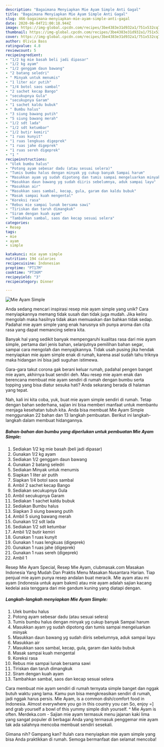 ```yaml
---
description: "Bagaimana Menyiapkan Mie Ayam Simple Anti Gagal"
title: "Bagaimana Menyiapkan Mie Ayam Simple Anti Gagal"
slug: 466-bagaimana-menyiapkan-mie-ayam-simple-anti-gagal
date: 2020-06-04T21:00:18.944Z
image: https://img-global.cpcdn.com/recipes/3be4383e31d932a1/751x532cq70/mie-ayam-simple-foto-resep-utama.jpg
thumbnail: https://img-global.cpcdn.com/recipes/3be4383e31d932a1/751x532cq70/mie-ayam-simple-foto-resep-utama.jpg
cover: https://img-global.cpcdn.com/recipes/3be4383e31d932a1/751x532cq70/mie-ayam-simple-foto-resep-utama.jpg
author: Olivia Bass
ratingvalue: 4.8
reviewcount: 5
recipeingredient:
- "1/2 kg mie basah beli jadi dipasar"
- "1/2 kg ayam"
- "1/2 genggam daun bawang"
- "2 batang seledri"
- " Minyak untuk menumis"
- "1 liter air putih"
- "1/4 botol saos sambal"
- "2 sachet kecap Bango"
- "secukupnya Gula"
- "secukupnya Garam"
- "1 sachet kaldu bubuk"
- " Bumbu halus"
- "3 siung bawang putih"
- "5 siung bawang merah"
- "1/2 sdt lada"
- "1/2 sdt ketumbar"
- "1/2 butir kemiri"
- "1 ruas kunyit"
- "1 ruas lengkuas digeprek"
- "1 ruas jahe digeprek"
- "1 ruas sereh digeprek"
- "1 "
recipeinstructions:
- "Ulek bumbu halus"
- "Potong ayam sebesar dadu (atau sesuai selera)"
- "Tumis bumbu halus dengan minyak yg cukup banyak Sampai harum"
- "Masukkan ayam yg sudah dipotong dan tumis sampai mengeluarkan minyak"
- "Masukkan daun bawang yg sudah diiris sebelumnya, aduk sampai layu"
- "Masukkan air"
- "Masukkan saos sambal, kecap, gula, garam dan kaldu bubuk"
- "Masak sampai kuah mengental"
- "Koreksi rasa"
- "Rebus mie sampai lunak bersama sawi"
- "Tiriskan dan taruh dimangkuk"
- "Siram dengan kuah ayam"
- "Tambahkan sambal, saos dan kecap sesuai selera"
categories:
- Resep
tags:
- mie
- ayam
- simple

katakunci: mie ayam simple 
nutrition: 194 calories
recipecuisine: Indonesian
preptime: "PT17M"
cooktime: "PT36M"
recipeyield: "3"
recipecategory: Dinner

---
```



![Mie Ayam Simple](https://img-global.cpcdn.com/recipes/3be4383e31d932a1/751x532cq70/mie-ayam-simple-foto-resep-utama.jpg)

Anda sedang mencari inspirasi resep mie ayam simple yang unik? Cara menyiapkannya memang tidak susah dan tidak juga mudah. Jika keliru mengolah maka hasilnya tidak akan memuaskan dan bahkan tidak sedap. Padahal mie ayam simple yang enak harusnya sih punya aroma dan cita rasa yang dapat memancing selera kita.

Banyak hal yang sedikit banyak mempengaruhi kualitas rasa dari mie ayam simple, pertama dari jenis bahan, selanjutnya pemilihan bahan segar, sampai cara mengolah dan menyajikannya. Tidak usah pusing jika hendak menyiapkan mie ayam simple enak di rumah, karena asal sudah tahu triknya maka hidangan ini bisa jadi suguhan istimewa.

Gara-gara takut corona gak berani keluar rumah, padahal pengen banget mie ayam, akhirnya buat sendiri deh. Mau resep mie ayam enak dan berencana membuat mie ayam sendiri di rumah dengan bumbu serta topping yang bisa diatur sesuka hati? Anda sekarang berada di halaman yang tepat.


Nah, kali ini kita coba, yuk, buat mie ayam simple sendiri di rumah. Tetap dengan bahan sederhana, sajian ini bisa memberi manfaat untuk membantu menjaga kesehatan tubuh kita. Anda bisa membuat Mie Ayam Simple menggunakan 22 bahan dan 13 langkah pembuatan. Berikut ini langkah-langkah dalam membuat hidangannya.

<!--inarticleads1-->

##### Bahan-bahan dan bumbu yang diperlukan untuk pembuatan Mie Ayam Simple:

1. Sediakan 1/2 kg mie basah (beli jadi dipasar)
1. Gunakan 1/2 kg ayam
1. Sediakan 1/2 genggam daun bawang
1. Gunakan 2 batang seledri
1. Sediakan  Minyak untuk menumis
1. Siapkan 1 liter air putih
1. Siapkan 1/4 botol saos sambal
1. Ambil 2 sachet kecap Bango
1. Sediakan secukupnya Gula
1. Ambil secukupnya Garam
1. Sediakan 1 sachet kaldu bubuk
1. Sediakan  Bumbu halus
1. Siapkan 3 siung bawang putih
1. Ambil 5 siung bawang merah
1. Gunakan 1/2 sdt lada
1. Sediakan 1/2 sdt ketumbar
1. Ambil 1/2 butir kemiri
1. Gunakan 1 ruas kunyit
1. Gunakan 1 ruas lengkuas (digeprek)
1. Gunakan 1 ruas jahe (digeprek)
1. Gunakan 1 ruas sereh (digeprek)
1. Ambil 1 


Resep Mie Ayam Special, Resep Mie Ayam, clubmasak.com Masakan Indonesia Yang Mudah Dan Praktis Menu Masakan Nusantara Harian. Tiap penjual mie ayam punya resep andalan buat meracik. Mie ayam atau mi ayam (indonesia untuk ayam bakmi) atau mie ayam adalah sajian kacang kedelai asia tenggara dari mie gandum kuning yang diatapi dengan. 

<!--inarticleads2-->

##### Langkah-langkah menyiapkan Mie Ayam Simple:

1. Ulek bumbu halus
1. Potong ayam sebesar dadu (atau sesuai selera)
1. Tumis bumbu halus dengan minyak yg cukup banyak Sampai harum
1. Masukkan ayam yg sudah dipotong dan tumis sampai mengeluarkan minyak
1. Masukkan daun bawang yg sudah diiris sebelumnya, aduk sampai layu
1. Masukkan air
1. Masukkan saos sambal, kecap, gula, garam dan kaldu bubuk
1. Masak sampai kuah mengental
1. Koreksi rasa
1. Rebus mie sampai lunak bersama sawi
1. Tiriskan dan taruh dimangkuk
1. Siram dengan kuah ayam
1. Tambahkan sambal, saos dan kecap sesuai selera


Cara membuat mie ayam sendiri di rumah ternyata simple banget dan nggak butuh waktu yang lama. Kamu pun bisa mengkreasikan sendiri di rumah, jadi nggak harus persis. Mie Ayam, is a common dish/comfort food in Indonesia. Almost everywhere you go in this country you can So, enjoy =] and grab yourself a bowl of this yummy simple dish yourself. ^ Mie Ayam is often. Merdeka.com - Sajian mie ayam termasuk menu jajanan kaki lima yang sangat populer di berbagai Anda yang termasuk penggemar mie ayam tak ada salahnya mencoba membuat sendiri sesekali. 

Gimana nih? Gampang kan? Itulah cara menyiapkan mie ayam simple yang bisa Anda praktikkan di rumah. Semoga bermanfaat dan selamat mencoba!
